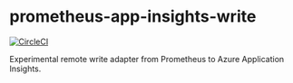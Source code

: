 # prometheus-app-insights-write

[![CircleCI](https://circleci.com/gh/alexeldeib/prometheus-app-insights-write.svg?style=svg)](https://circleci.com/gh/alexeldeib/prometheus-app-insights-write)

Experimental remote write adapter from Prometheus to Azure Application Insights.
